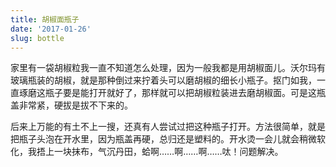```yaml
---
title: 胡椒面瓶子
date: '2017-01-26'
slug: bottle
---
```


家里有一袋胡椒粒我一直不知道怎么处理，因为一般我都是用胡椒面儿。沃尔玛有玻璃瓶装的胡椒，就是那种倒过来拧着头可以磨胡椒的细长小瓶子。抠门如我，一直琢磨这瓶子要是能打开就好了，那样就可以把胡椒粒装进去磨胡椒面。可是这瓶盖非常紧，硬拔是拔不下来的。

后来上万能的有土不上一搜，还真有人尝试过把这种瓶子打开。方法很简单，就是把瓶子头泡在开水里，因为瓶盖再硬，总归还是塑料的。开水烫一会儿就会稍微软化，我捂上一块抹布，气沉丹田，蛤啊……啊……啊……呔！问题解决。
